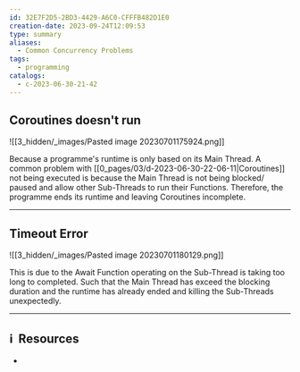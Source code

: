 ```yaml
---
id: 32E7F2D5-2BD3-4429-A6C0-CFFFB482D1E0
creation-date: 2023-09-24T12:09:53
type: summary
aliases:
  - Common Concurrency Problems
tags:
  - programming
catalogs:
  - c-2023-06-30-21-42
---
```

## Coroutines doesn't run

![[3_hidden/_images/Pasted image 20230701175924.png]]

Because a programme's runtime is only based on its Main Thread. A common problem with [[0_pages/03/d-2023-06-30-22-06-11|Coroutines]] not being executed is because the Main Thread is not being blocked/ paused and allow other Sub-Threads to run their Functions. Therefore, the programme ends its runtime and leaving Coroutines incomplete. 

---
## Timeout Error

![[3_hidden/_images/Pasted image 20230701180129.png]]

This is due to the Await Function operating on the Sub-Thread is taking too long to completed. Such that the Main Thread has exceed the blocking duration and the runtime has already ended and killing the Sub-Threads unexpectedly.

---
## ℹ️  Resources
- 